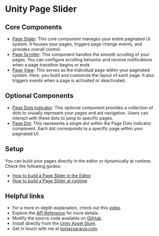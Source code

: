 # Unity Page Slider

## Core Components

- [Page Slider](../api/TS.PageSlider.PageSlider.html): This core component manages your entire paginated UI system. It houses your pages, triggers page change events, and provides overall control.
- [Page Scroller](../api/TS.PageSlider.PageScroller.html): This component handles the smooth scrolling of your pages. You can configure scrolling behavior and receive notifications when a page transition begins or ends
- [Page View](../api/TS.PageSlider.PageView.html): This serves as the individual page within your paginated system. Here, you build and customize the layout of each page. It also triggers events when a page is activated or deactivated.

## Optional Components

- [Page Dots Indicator](../api/TS.PageSlider.PageDotsIndicator.yml): This optional component provides a collection of dots to visually represent your pages and aid navigation. Users can interact with these dots to jump to specific pages.
- [Page Dot](../api/TS.PageSlider.PageDot.yml): This represents a single dot within the Page Dots Indicator component. Each dot corresponds to a specific page within your paginated UI.

## Setup

You can build your pages directly in the editor or dynamically at runtime. Check the following guides:

- [How to build a Page Slider in the Editor](./setup-editor.md)
- [How to build a Page Slider at runtime](./setup-runtime.md)

## Helpful links

- For a more in-depth explanation, check out this [video](https://youtu.be/Z3K6qApmTsY).
- Explore the [API Reference](../api/TS.PageSlider.PageSlider.html) for more details.
- Modify the source code available on [GitHub](https://github.com/tomazsaraiva/unity-canvas-page-slider).
- Install directly from the [Unity Asset Store](TODO).
- Get in touch with me at [tomazsaraiva.com](https://tomazsaraiva.com).
